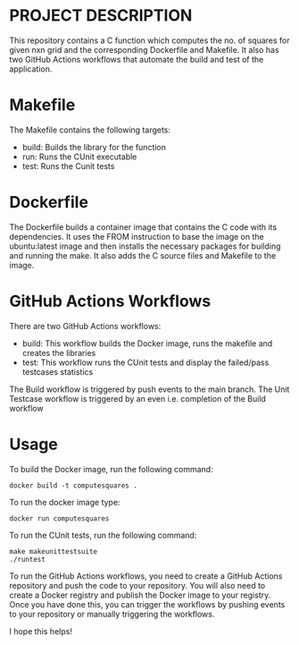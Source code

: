 # PROJECT DESCRIPTION
This repository contains a C function which computes the no. of squares for given nxn grid and the corresponding Dockerfile and Makefile.
It also has two GitHub Actions workflows that automate the build and test of the application.

# Makefile
The Makefile contains the following targets:

- build: Builds the library for the function
- run: Runs the CUnit executable
- test: Runs the Cunit tests

# Dockerfile
The Dockerfile builds a container image that contains the C code with its dependencies. It uses the FROM instruction to base the image on the ubuntu:latest image and then installs the necessary packages for building and running the make. It also adds the C source files and Makefile to the image.

# GitHub Actions Workflows
There are two GitHub Actions workflows:

- build: This workflow builds the Docker image, runs the makefile and creates the libraries
- test: This workflow runs the CUnit tests and display the failed/pass testcases statistics

The Build workflow is triggered by push events to the main branch. 
The Unit Testcase workflow is triggered by an even i.e. completion of the Build workflow

# Usage
To build the Docker image, run the following command:

    docker build -t computesquares .

To run the docker image type:

    docker run computesquares

To run the CUnit tests, run the following command:

    make makeunittestsuite
    ./runtest

To run the GitHub Actions workflows, you need to create a GitHub Actions repository and push the code to your repository. You will also need to create a Docker registry and publish the Docker image to your registry. Once you have done this, you can trigger the workflows by pushing events to your repository or manually triggering the workflows.

I hope this helps!
